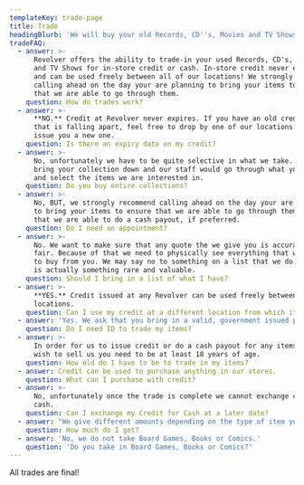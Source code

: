 ```yaml
---
templateKey: trade-page
title: Trade
headingBlurb: 'We will buy your old Records, CD''s, Movies and TV Shows!'
tradeFAQ:
  - answer: >-
      Revolver offers the ability to trade-in your used Records, CD's, Movies
      and TV Shows for in-store credit or cash. In-store credit never expires
      and can be used freely between all of our locations! We strongly recommend
      calling ahead on the day your are planning to bring your items to ensure
      that we are able to go through them.
    question: How do trades work?
  - answer: >-
      **NO.** Credit at Revolver never expires. If you have an old credit slip
      that is falling apart, feel free to drop by one of our locations and we'll
      issue you a new one.
    question: Is there an expiry date on my credit?
  - answer: >-
      No, unfortunately we have to be quite selective in what we take. You would
      bring your collection down and our staff would go through what you have
      and select the items we are interested in.
    question: Do you buy entire collections?
  - answer: >-
      No, BUT, we strongly recommend calling ahead on the day your are planning
      to bring your items to ensure that we are able to go through them, and/or
      that we are able to do a cash payout, if preferred.
    question: Do I need an appointment?
  - answer: >-
      No. We want to make sure that any quote the we give you is accurate and
      fair. Because of that we need to physically see everything that we intend
      to buy from you. We may say no to something on a list that we do not know
      is actually something rare and valuable.
    question: Should I bring in a list of what I have?
  - answer: >-
      **YES.** Credit issued at any Revolver can be used freely between
      locations.
    question: Can I use my credit at a different location from which it was issued?
  - answer: 'Yes. We ask that you bring in a valid, government issued photo ID.'
    question: Do I need ID to trade my items?
  - answer: >-
      In order for us to issue credit or do a cash payout for any items that you
      wish to sell us you need to be at least 18 years of age.
    question: How old do I have to be to trade in my items?
  - answer: Credit can be used to purchase anything in our stores.
    question: What can I purchase with credit?
  - answer: >-
      No, unfortunately once the trade is complete we cannot exchange credit for
      cash.
    question: Can I exchange my Credit for Cash at a later date?
  - answer: "We give different amounts depending on the type of item you bring in.\n\n## Movies:\r\n\n* \rDVD - $0.50 Cash/$1.50 Credit\r\n* \rBlu-ray - $1.00 Cash/$3 Credit\r\n* \r4K/3D Blu-ray - $2.00 Cash/$6 Credit\r\n* \rAnything particularly rare/expensive – 25% of sell price Cash/50% of sell price Credit\r\n* \rBox Sets - 25% of sell price Cash/50% of sell price Credit\r\n\n## TV:\r\n\n* \rDVD - 25% of sell price Cash/50% of sell price Credit\r\n* \rBlu-ray - 25% of sell price Cash/50% of sell price Credit\r\n\n## Music:\r\n\n* CD - $1.00 Cash/$3.00 Credit\r\n* \rDouble CD - $2.00 Cash/$6.00 Credit\r\n* \rCD Box Sets - 25% of sell price Cash/50% of sell price Credit\r\n* \rVinyl - 25% of sell price Cash/50% of sell price Credit\r\n* \rVinyl Box Sets - 25% of sell price Cash/50% of sell price Credit"
    question: How much do I get?
  - answer: 'No, we do not take Board Games, Books or Comics.'
    question: 'Do you take in Board Games, Books or Comics?'
---
```

All trades are final!
